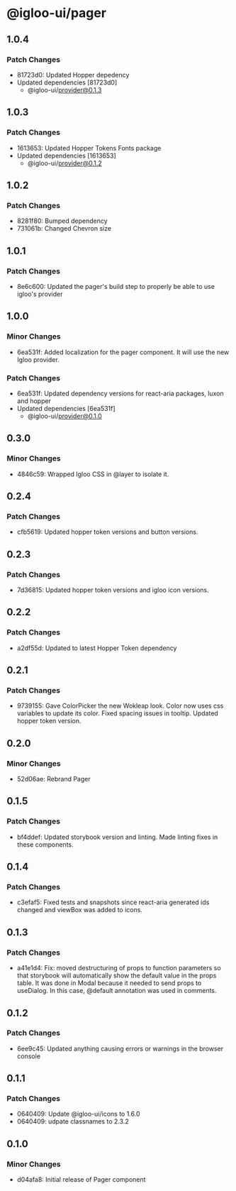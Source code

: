 # @igloo-ui/pager

## 1.0.4

### Patch Changes

- 81723d0: Updated Hopper depedency
- Updated dependencies [81723d0]
  - @igloo-ui/provider@0.1.3

## 1.0.3

### Patch Changes

- 1613653: Updated Hopper Tokens Fonts package
- Updated dependencies [1613653]
  - @igloo-ui/provider@0.1.2

## 1.0.2

### Patch Changes

- 8281f80: Bumped dependency
- 731061b: Changed Chevron size

## 1.0.1

### Patch Changes

- 8e6c600: Updated the pager's build step to properly be able to use igloo's provider

## 1.0.0

### Minor Changes

- 6ea531f: Added localization for the pager component. It will use the new Igloo provider.

### Patch Changes

- 6ea531f: Updated dependency versions for react-aria packages, luxon and hopper
- Updated dependencies [6ea531f]
  - @igloo-ui/provider@0.1.0

## 0.3.0

### Minor Changes

- 4846c59: Wrapped Igloo CSS in @layer to isolate it.

## 0.2.4

### Patch Changes

- cfb5619: Updated hopper token versions and button versions.

## 0.2.3

### Patch Changes

- 7d36815: Updated hopper token versions and igloo icon versions.

## 0.2.2

### Patch Changes

- a2df55d: Updated to latest Hopper Token dependency

## 0.2.1

### Patch Changes

- 9739155: Gave ColorPicker the new Wokleap look. Color now uses css variables to update its color. Fixed spacing issues in tooltip. Updated hopper token version.

## 0.2.0

### Minor Changes

- 52d06ae: Rebrand Pager

## 0.1.5

### Patch Changes

- bf4ddef: Updated storybook version and linting. Made linting fixes in these components.

## 0.1.4

### Patch Changes

- c3efaf5: Fixed tests and snapshots since react-aria generated ids changed and viewBox was added to icons.

## 0.1.3

### Patch Changes

- a41e1d4: Fix: moved destructuring of props to function parameters so that storybook will automatically show the default value in the props table. It was done in Modal because it needed to send props to useDialog. In this case, @default annotation was used in comments.

## 0.1.2

### Patch Changes

- 6ee9c45: Updated anything causing errors or warnings in the browser console

## 0.1.1

### Patch Changes

- 0640409: Update @igloo-ui/icons to 1.6.0
- 0640409: udpate classnames to 2.3.2

## 0.1.0

### Minor Changes

- d04afa8: Initial release of Pager component

